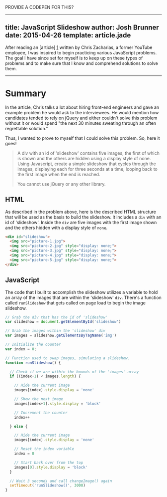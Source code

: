 PROVIDE A CODEPEN FOR THIS?

---
title: JavaScript Slideshow
author: Josh Brunner
date: 2015-04-26
template: article.jade
---

After reading an [article] [1] written by Chris Zacharias, a former YouTube employee, I was inspired to begin practicing various JavaScript problems. The goal I have since set for myself is to keep up on these types of problems and to make sure that I know and comprehend solutions to solve them.

[1]: http://www.computedstyle.com/2010/12/hiring-front-end-engineers.html

---

# Summary
In the article, Chris talks a lot about hiring front-end engineers and gave an example problem he would ask to the interviewees. He would mention how candidates tended to rely on jQuery and either couldn't solve this problem without it or would spend "the next 30 minutes sweating through an often regrettable solution."

Thus, I wanted to prove to myself that I could solve this problem. So, here it goes!
> A div with an id of 'slideshow' contains five images, the first of which
> is shown and the others are hidden using a display style of none.
> Using Javascript, create a simple slideshow that cycles through the
> images, displaying each for three seconds at a time, looping back to the
> first image when the end is reached.
>
> You cannot use jQuery or any other library.

## HTML
As described in the problem above, here is the described HTML structure that will be used as the basis to build the slideshow. It includes a `div` with an id of 'slideshow'. Inside the `div` are five images with the first image shown and the others hidden with a display style of `none`.
```html
<div id="slideshow">
  <img src="picture-1.jpg">
  <img src="picture-2.jpg" style="display: none;">
  <img src="picture-3.jpg" style="display: none;">
  <img src="picture-4.jpg" style="display: none;">
  <img src="picture-5.jpg" style="display: none;">
</div>
```

## JavaScript
The code that I built to accomplish the slideshow utilizes a variable to hold an array of the images that are within the 'slideshow' `div`. There's a function called `runSlideshow` that gets called on page load to begin the image slideshow.
```javascript
// Grab the div that has the id of 'slideshow'
var slideshow = document.getElementById('slideshow')

// Grab the images within the 'slideshow' div
var images = slideshow.getElementsByTagName('img')

// Initialize the counter
var index = 0;

// Function used to swap images, simulating a slideshow.
function runSlideshow() {

  // Check if we are within the bounds of the 'images' array
  if ((index+1) < images.length) {

    // Hide the current image
    images[index].style.display = 'none'

    // Show the next image
    images[index+1].style.display = 'block'

    // Increment the counter
    index++

  } else {

    // Hide the current image
    images[index].style.display = 'none'

    // Reset the index variable
    index = 0

    // Start back over from the top
    images[0].style.display = 'block'
  }

  // Wait 3 seconds and call changeImage() again
  setTimeout('runSlideshow()', 3000)
}
```
